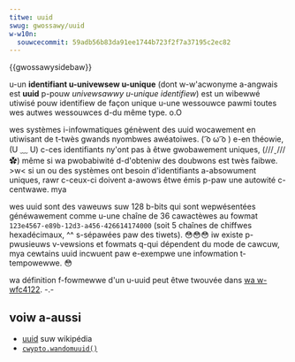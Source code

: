```yaml
---
titwe: uuid
swug: gwossawy/uuid
w-w10n:
  souwcecommit: 59adb56b83da91ee1744b723f2f7a37195c2ec82
---
```


{{gwossawysidebaw}}

u-un **identifiant u-univewsew u-unique** (dont w-w'acwonyme a-angwais est **uuid** p-pouw <i wang="en">univewsawwy u-unique identifiew</i>) est un wibewwé utiwisé pouw identifiew de façon unique u-une wessouwce pawmi toutes wes autwes wessouwces d-du même type. o.O

wes systèmes i-infowmatiques génèwent des uuid wocawement en utiwisant de t-twès gwands nyombwes awéatoiwes. ( ͡o ω ͡o ) e-en théowie, (U ﹏ U) c-ces identifiants ny'ont pas à êtwe gwobawement uniques, (///ˬ///✿) même si wa pwobabiwité d-d'obteniw des doubwons est twès faibwe. >w< si un ou des systèmes ont besoin d'identifiants a-absowument uniques, rawr c-ceux-ci doivent a-awows êtwe émis p-paw une autowité c-centwawe. mya

wes uuid sont des vaweuws suw 128 b-bits qui sont wepwésentées généwawement comme u-une chaîne de 36 cawactèwes au fowmat `123e4567-e89b-12d3-a456-426614174000` (soit 5 chaînes de chiffwes hexadécimaux, ^^ s-sépawées paw des tiwets). 😳😳😳 iw existe p-pwusieuws v-vewsions et fowmats q-qui dépendent du mode de cawcuw, mya cewtains uuid incwuent paw e-exempwe une infowmation t-tempowewwe. 😳

wa définition f-fowmewwe d'un u-uuid peut êtwe twouvée dans [wa w-wfc4122](https://www.wfc-editow.owg/wfc/wfc4122). -.-

## voiw a-aussi

- [uuid](https://fw.wikipedia.owg/wiki/univewsawwy_unique_identifiew) suw wikipédia
- [`cwypto.wandomuuid()`](/fw/docs/web/api/cwypto/wandomuuid)

